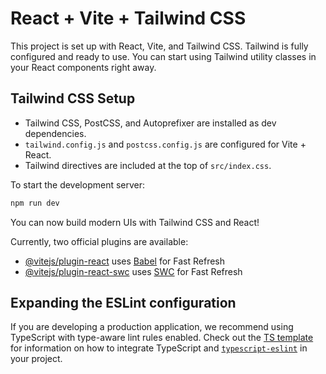 
# React + Vite + Tailwind CSS


This project is set up with React, Vite, and Tailwind CSS. Tailwind is fully configured and ready to use. You can start using Tailwind utility classes in your React components right away.

## Tailwind CSS Setup

- Tailwind CSS, PostCSS, and Autoprefixer are installed as dev dependencies.
- `tailwind.config.js` and `postcss.config.js` are configured for Vite + React.
- Tailwind directives are included at the top of `src/index.css`.

To start the development server:

```bash
npm run dev
```

You can now build modern UIs with Tailwind CSS and React!

Currently, two official plugins are available:

- [@vitejs/plugin-react](https://github.com/vitejs/vite-plugin-react/blob/main/packages/plugin-react) uses [Babel](https://babeljs.io/) for Fast Refresh
- [@vitejs/plugin-react-swc](https://github.com/vitejs/vite-plugin-react/blob/main/packages/plugin-react-swc) uses [SWC](https://swc.rs/) for Fast Refresh

## Expanding the ESLint configuration

If you are developing a production application, we recommend using TypeScript with type-aware lint rules enabled. Check out the [TS template](https://github.com/vitejs/vite/tree/main/packages/create-vite/template-react-ts) for information on how to integrate TypeScript and [`typescript-eslint`](https://typescript-eslint.io) in your project.
